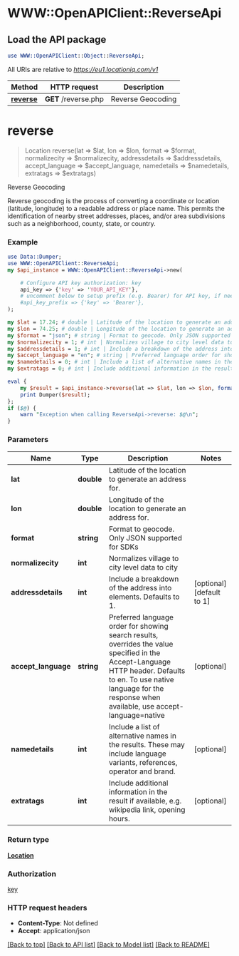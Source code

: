 # WWW::OpenAPIClient::ReverseApi

## Load the API package
```perl
use WWW::OpenAPIClient::Object::ReverseApi;
```

All URIs are relative to *https://eu1.locationiq.com/v1*

Method | HTTP request | Description
------------- | ------------- | -------------
[**reverse**](ReverseApi.md#reverse) | **GET** /reverse.php | Reverse Geocoding


# **reverse**
> Location reverse(lat => $lat, lon => $lon, format => $format, normalizecity => $normalizecity, addressdetails => $addressdetails, accept_language => $accept_language, namedetails => $namedetails, extratags => $extratags)

Reverse Geocoding

Reverse geocoding is the process of converting a coordinate or location (latitude, longitude) to a readable address or place name. This permits the identification of nearby street addresses, places, and/or area subdivisions such as a neighborhood, county, state, or country.

### Example 
```perl
use Data::Dumper;
use WWW::OpenAPIClient::ReverseApi;
my $api_instance = WWW::OpenAPIClient::ReverseApi->new(

    # Configure API key authorization: key
    api_key => {'key' => 'YOUR_API_KEY'},
    # uncomment below to setup prefix (e.g. Bearer) for API key, if needed
    #api_key_prefix => {'key' => 'Bearer'},
);

my $lat = 17.24; # double | Latitude of the location to generate an address for.
my $lon = 74.25; # double | Longitude of the location to generate an address for.
my $format = "json"; # string | Format to geocode. Only JSON supported for SDKs
my $normalizecity = 1; # int | Normalizes village to city level data to city
my $addressdetails = 1; # int | Include a breakdown of the address into elements. Defaults to 1.
my $accept_language = "en"; # string | Preferred language order for showing search results, overrides the value specified in the Accept-Language HTTP header. Defaults to en. To use native language for the response when available, use accept-language=native
my $namedetails = 0; # int | Include a list of alternative names in the results. These may include language variants, references, operator and brand.
my $extratags = 0; # int | Include additional information in the result if available, e.g. wikipedia link, opening hours.

eval { 
    my $result = $api_instance->reverse(lat => $lat, lon => $lon, format => $format, normalizecity => $normalizecity, addressdetails => $addressdetails, accept_language => $accept_language, namedetails => $namedetails, extratags => $extratags);
    print Dumper($result);
};
if ($@) {
    warn "Exception when calling ReverseApi->reverse: $@\n";
}
```

### Parameters

Name | Type | Description  | Notes
------------- | ------------- | ------------- | -------------
 **lat** | **double**| Latitude of the location to generate an address for. | 
 **lon** | **double**| Longitude of the location to generate an address for. | 
 **format** | **string**| Format to geocode. Only JSON supported for SDKs | 
 **normalizecity** | **int**| Normalizes village to city level data to city | 
 **addressdetails** | **int**| Include a breakdown of the address into elements. Defaults to 1. | [optional] [default to 1]
 **accept_language** | **string**| Preferred language order for showing search results, overrides the value specified in the Accept-Language HTTP header. Defaults to en. To use native language for the response when available, use accept-language&#x3D;native | [optional] 
 **namedetails** | **int**| Include a list of alternative names in the results. These may include language variants, references, operator and brand. | [optional] 
 **extratags** | **int**| Include additional information in the result if available, e.g. wikipedia link, opening hours. | [optional] 

### Return type

[**Location**](Location.md)

### Authorization

[key](../README.md#key)

### HTTP request headers

 - **Content-Type**: Not defined
 - **Accept**: application/json

[[Back to top]](#) [[Back to API list]](../README.md#documentation-for-api-endpoints) [[Back to Model list]](../README.md#documentation-for-models) [[Back to README]](../README.md)

